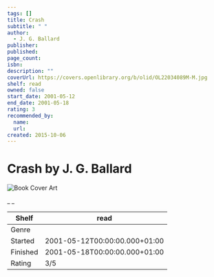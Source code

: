 ```yaml
---
tags: []
title: Crash
subtitle: " "
author:
  - J. G. Ballard
publisher:
published:
page_count:
isbn:
description: ""
coverUrl: https://covers.openlibrary.org/b/olid/OL22034089M-M.jpg
shelf: read
owned: false
start_date: 2001-05-12
end_date: 2001-05-18
rating: 3
recommended_by:
  name:
  url:
created: 2015-10-06
---
```


# Crash by J. G. Ballard

![Book Cover Art](https://covers.openlibrary.org/b/olid/OL22034089M-M.jpg)

_ _

| Shelf | read |
| --- | --- |
| Genre |  |
| Started | 2001-05-12T00:00:00.000+01:00 |
| Finished | 2001-05-18T00:00:00.000+01:00 |
| Rating | 3/5 |
